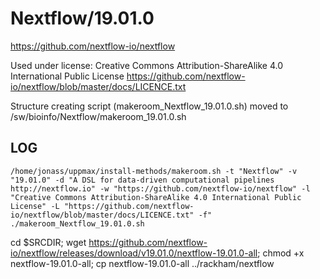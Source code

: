 Nextflow/19.01.0
========================

<https://github.com/nextflow-io/nextflow>

Used under license:
Creative Commons Attribution-ShareAlike 4.0 International Public License
<https://github.com/nextflow-io/nextflow/blob/master/docs/LICENCE.txt>

Structure creating script (makeroom_Nextflow_19.01.0.sh) moved to /sw/bioinfo/Nextflow/makeroom_19.01.0.sh

LOG
---

    /home/jonass/uppmax/install-methods/makeroom.sh -t "Nextflow" -v "19.01.0" -d "A DSL for data-driven computational pipelines http://nextflow.io" -w "https://github.com/nextflow-io/nextflow" -l "Creative Commons Attribution-ShareAlike 4.0 International Public License" -L "https://github.com/nextflow-io/nextflow/blob/master/docs/LICENCE.txt" -f"
    ./makeroom_Nextflow_19.01.0.sh
 cd $SRCDIR; wget https://github.com/nextflow-io/nextflow/releases/download/v19.01.0/nextflow-19.01.0-all; chmod +x nextflow-19.01.0-all; cp nextflow-19.01.0-all ../rackham/nextflow

